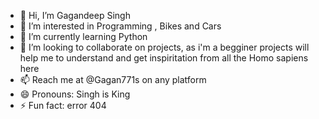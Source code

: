- 👋 Hi, I’m Gagandeep Singh
- 👀 I’m interested in Programming , Bikes and Cars
- 🌱 I’m currently learning Python
- 💞️ I’m looking to collaborate on projects, as i'm a begginer projects will help me to understand and get inspiritation from all the Homo sapiens here
- 📫 Reach me at @Gagan771s on any platform
- 😄 Pronouns: Singh is King
- ⚡ Fun fact: error 404

<!---
Gagan771s/Gagan771s is a ✨ special ✨ repository because its `README.md` (this file) appears on your GitHub profile.
You can click the Preview link to take a look at your changes.
--->
